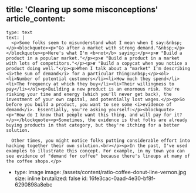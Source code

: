 title: 'Clearing up some misconceptions'
article_content:
  -
    type: text
    text: |
      <p>Some folks seem to misunderstand what I mean when I say:&nbsp;</p><blockquote><p>"Go after a market with strong demand."&nbsp;</p></blockquote><p>Here's what I'm <b>not</b> saying:</p><p>✘ "Build a product in a popular market."</p><p>✘ "Build a product in a market with lots of competitors."</p><p>✘ "Build a copycat when you notice a product doing well."</p><p>When I talk about a "market" I'm describing <i>the sum of demand</i> for a particular thing:&nbsp;</p><ol><li>Number of potential customers</li><li>How much they spend</li><li>The frequency at which they buy</li><li>Their willingness to pay</li></ol><p>Building a new product is an enormous risk. You're risking your time and energy (which you'll never get back), the investment of your own capital, and potentially lost wages.</p><p>So before you build a product, you want to see some <i>evidence of demand</i>. Essentially, you're asking yourself:</p><blockquote><p>"How do I know that people want this thing, and will pay for it?</p></blockquote><p>Sometimes, the evidence is that folks are already buying products in that category, but they're itching for a better solution.
      
      Other times, you might notice folks putting considerable effort into hacking together their own solution.<br></p><p>In the past, I've used examples to illustrate this concept. For example, in my town you can see evidence of "demand for coffee" because there's lineups at many of the coffee shops.</p>
  -
    type: image
    image: /assets/content/ratio-coffee-donut-line-vernon.jpg
    size: inline
    brutalized: false
id: 16fe3cac-0aad-4e30-bf8f-6290898a8ebc

